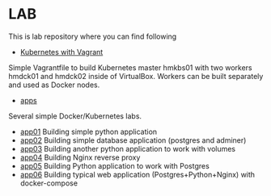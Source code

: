# LAB

This is lab repository where you can find following


* [Kubernetes with Vagrant](vagrant-k8s/README.md) 

Simple Vagrantfile to build Kubernetes master hmkbs01 with two workers hmdck01 and hmdck02 inside of VirtualBox. Workers can be built separately and used as Docker nodes.

* [apps](apps/README.md) 

Several simple Docker/Kubernetes labs.

  - [app01](apps/app01/README.md) Building simple python application
  - [app02](apps/app02/README.md) Building simple database application (postgres and adminer)
  - [app03](apps/app03/README.md) Building another python application to work with volumes
  - [app04](apps/app04/README.md) Building Nginx reverse proxy
  - [app05](apps/app05/README.md) Building Python application to work with Postgres
  - [app06](apps/app06/README.md) Building typical web application (Postgres+Python+Nginx) with docker-compose
